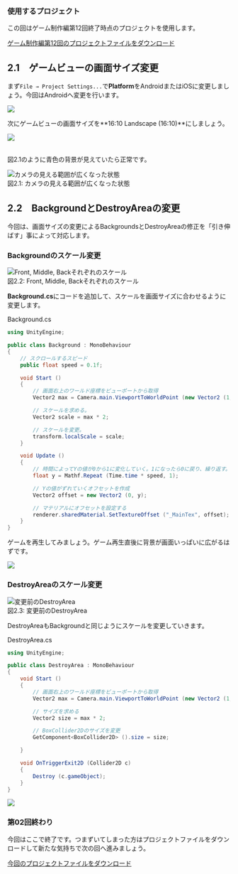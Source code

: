 ### 使用するプロジェクト

この回はゲーム制作編第12回終了時点のプロジェクトを使用します。

[ゲーム制作編第12回のプロジェクトファイルをダウンロード](http://unity3d.com-jp-learn-tutorials.s3.amazonaws.com/2d-shooting-game/project/game_12_ShootingGame.zip)

2.1　ゲームビューの画面サイズ変更
--------------------------------------------------------

まず`File → Project Settings...`で**Platform**をAndroidまたはiOSに変更しましょう。今回はAndroidへ変更を行います。



![](public://learn/switch_android.png)



次にゲームビューの画面サイズを**16:10 Landscape (16:10)**にしましょう。



![](public://learn/change_screen_size.png)



<br/>図2.1のように青色の背景が見えていたら正常です。



![カメラの見える範囲が広くなった状態](public://learn/screen_1.png)
<br/>図2.1: カメラの見える範囲が広くなった状態



2.2　BackgroundとDestroyAreaの変更
---------------------------------------------------------

今回は、画面サイズの変更によるBackgroundsとDestroyAreaの修正を「引き伸ばす」事によって対応します。

### Backgroundのスケール変更



![Front, Middle, Backそれぞれのスケール](public://learn/backgrounds.png)
<br/>図2.2: Front, Middle, Backそれぞれのスケール



**Background.cs**にコードを追加して、スケールを画面サイズに合わせるように変更します。



Background.cs

```cs
using UnityEngine;

public class Background : MonoBehaviour
{
    // スクロールするスピード
    public float speed = 0.1f;

    void Start ()
    {
        // 画面右上のワールド座標をビューポートから取得
        Vector2 max = Camera.main.ViewportToWorldPoint (new Vector2 (1, 1));

        // スケールを求める。
        Vector2 scale = max * 2;

        // スケールを変更。
        transform.localScale = scale;
    }

    void Update ()
    {
        // 時間によってYの値が0から1に変化していく。1になったら0に戻り、繰り返す。
        float y = Mathf.Repeat (Time.time * speed, 1);

        // Yの値がずれていくオフセットを作成
        Vector2 offset = new Vector2 (0, y);

        // マテリアルにオフセットを設定する
        renderer.sharedMaterial.SetTextureOffset ("_MainTex", offset);
    }
}
```



ゲームを再生してみましょう。ゲーム再生直後に背景が画面いっぱいに広がるはずです。



![](public://learn/fit_scale.png)



### DestroyAreaのスケール変更



![変更前のDestroyArea](public://learn/destroyarea.png)
<br/>図2.3: 変更前のDestroyArea



DestroyAreaもBackgroundと同じようにスケールを変更していきます。



DestroyArea.cs

```cs
using UnityEngine;

public class DestroyArea : MonoBehaviour
{
    void Start ()
    {
        // 画面右上のワールド座標をビューポートから取得
        Vector2 max = Camera.main.ViewportToWorldPoint (new Vector2 (1, 1));

        // サイズを求める
        Vector2 size = max * 2;

        // BoxCollider2Dのサイズを変更
        GetComponent<BoxCollider2D> ().size = size;

    }

    void OnTriggerExit2D (Collider2D c)
    {
        Destroy (c.gameObject);
    }
}
```





![](public://learn/fit_size.png)



### 第02回終わり

今回はここで終了です。つまずいてしまった方はプロジェクトファイルをダウンロードして新たな気持ちで次の回へ進みましょう。

[今回のプロジェクトファイルをダウンロード](http://unity3d.com-jp-learn-tutorials.s3.amazonaws.com/2d-shooting-game/project/mobile_02_ShootingGame.zip)
